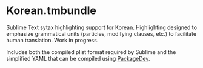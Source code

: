 Korean.tmbundle
==============

Sublime Text sytax highlighting support for Korean. Highlighting designed to emphasize grammatical units (particles, modifying clauses, etc.) to facilitate human translation. Work in progress.

Includes both the compiled plist format required by Sublime and the simplified YAML that can be compiled using [PackageDev](https://github.com/SublimeText/PackageDev).